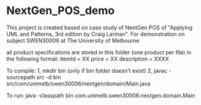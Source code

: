 # NextGen_POS_demo
This project is created based on case study of NextGen POS of "Applying UML and Patterns, 3rd edition by Craig Larman". For demonstration on subject SWEN30006 at The University of Melbourne

all product specifications are stored in this folder (one product per file) in the following format:
itemId = XX
price = XX
description = XXXX

To compile:
1, mkdir bin (only if bin folder doesn't exist)
2, javac -sourcepath src -d bin src/com/unimelb/swen30006/nextgen/domain/Main.java 

To run:
java -classpath bin com.unimelb.swen30006.nextgen.domain.Main
